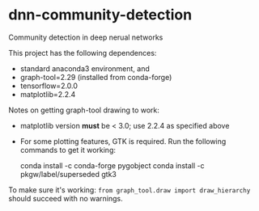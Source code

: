 # dnn-community-detection
Community detection in deep nerual networks

This project has the following dependences:

 - standard anaconda3 environment, and
 - graph-tool=2.29 (installed from conda-forge)
 - tensorflow=2.0.0
 - matplotlib=2.2.4
 
Notes on getting graph-tool drawing to work:

 - matplotlib version **must** be < 3.0; use 2.2.4 as specified above
 - For some plotting features, GTK is required. Run the following commands to get it working:

    conda install -c conda-forge pygobject
    conda install -c pkgw/label/superseded gtk3

To make sure it's working: `from graph_tool.draw import draw_hierarchy` should succeed with no warnings.

